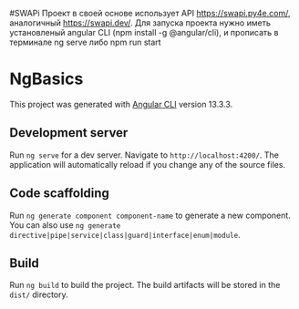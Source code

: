 #SWAPi
Проект в своей основе использует API https://swapi.py4e.com/, аналогичный https://swapi.dev/.
Для запуска проекта нужно иметь установленый angular CLI (npm install -g @angular/cli), и прописать в терминале ng serve либо npm run start
# NgBasics

This project was generated with [Angular CLI](https://github.com/angular/angular-cli) version 13.3.3.

## Development server

Run `ng serve` for a dev server. Navigate to `http://localhost:4200/`. The application will automatically reload if you change any of the source files.

## Code scaffolding

Run `ng generate component component-name` to generate a new component. You can also use `ng generate directive|pipe|service|class|guard|interface|enum|module`.

## Build

Run `ng build` to build the project. The build artifacts will be stored in the `dist/` directory.
